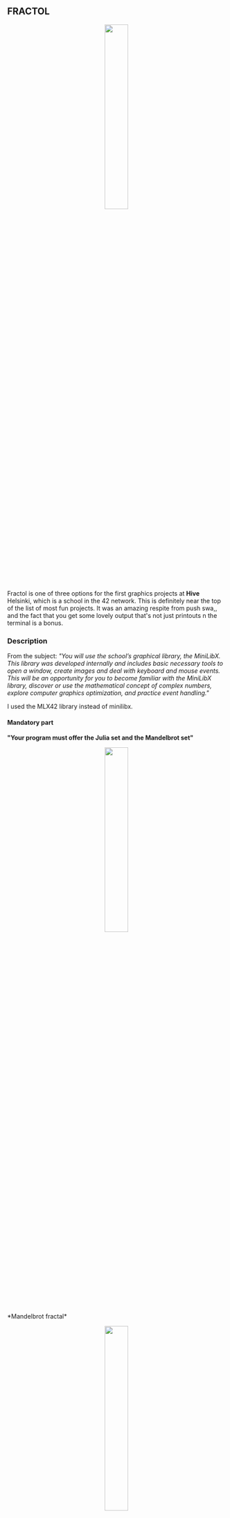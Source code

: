 ## **FRACTOL**

<p align="center" width="100%">
    <img width="33%" src="https://github.com/Arcane-Jill/images/blob/main/fract-olm.png">
</p>

Fractol is one of three options for the first graphics projects at **Hive** Helsinki, which is a school in the 42 network. This is definitely near the top of 
the list of most fun projects. It was an amazing respite from push swa,, and the fact that you get some lovely output that's not just printouts n the terminal
is a bonus.
### **Description**
From the subject: *"You will use the school’s graphical library, the MiniLibX. This library was developed internally and includes basic necessary tools to open 
a window, create images and deal with keyboard and mouse events.
This will be an opportunity for you to become familiar with the MiniLibX library, discover or use the mathematical concept of complex numbers, explore computer graphics
optimization, and practice event handling."*

I used the MLX42 library instead of minilibx.

#### **Mandatory part**

**"Your program must offer the Julia set and the Mandelbrot set"**
<p align="center" width="100%">
    <img width="33%" src="https://github.com/Arcane-Jill/images/blob/main/mandelbrot-blue.png">
</p>
*Mandelbrot fractal*

<p align="center" width="100%">
    <img width="33%" src="https://github.com/Arcane-Jill/images/blob/main/julia-blue.png">
</p>
*Julia fractal*

#### **Bonus part**

The bonus part involved more fancy things with the mouse and also an extra fractal. I chose the burning ship fractal:
<p align="center" width="100%">
    <img width="33%" src="https://github.com/Arcane-Jill/images/blob/main/burning-ship-red.png">
</p>

